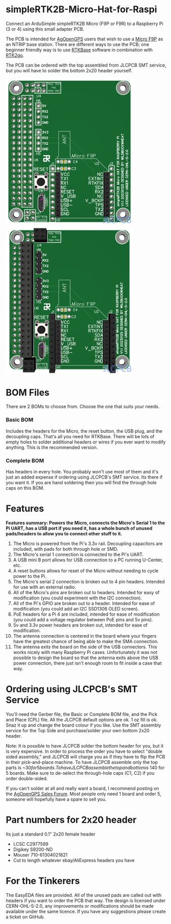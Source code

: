 # simpleRTK2B-Micro-Hat-for-Raspi

Connect an ArduSimple simpleRTK2B Micro (F9P or F9R) to a Raspberry Pi (3 or 4) using this small adapter PCB.

The PCB is intended for [AgOpenGPS](https://github.com/farmerbriantee/AgOpenGPS "github.com/farmerbriantee/AgOpenGPS") users that wish to use a [Micro F9P](https://www.ardusimple.com/product/simplertk2b-micro/ "Ardusimple") as an NTRIP base station. There are different ways to use the PCB; one beginner friendly way is to use [RTKBase](https://github.com/Stefal/rtkbase "github.com/Stefal/rtkbase") software in combination with [RTK2go](http://rtk2go.com/ "rtk2go.com").

The PCB can be ordered with the top assembled from JLCPCB SMT service, but you will have to solder the bottom 2x20 header yourself.

<img src="https://github.com/WildBuckwheat/simpleRTK2B-Micro-Hat-for-Raspi/blob/main/Images/Render%203D%20Basic%20BOM.png" width="400"> <img src="https://github.com/WildBuckwheat/simpleRTK2B-Micro-Hat-for-Raspi/blob/main/Images/Render%203D%20Complete%20BOM.png" width="400">



# BOM Files

There are 2 BOMs to choose from. Choose the one that suits your needs.

### Basic BOM
Includes the headers for the Micro, the reset button, the USB plug, and the decoupling caps. That's all you need for RTKBase. There will be lots of empty holes to solder additional headers or wires if you ever want to modify anything. This is the recommended version.

### Complete BOM
Has headers in every hole. You probably won't use most of them and it's just an added expense if ordering using JLCPCB's SMT service. Its there if you want it. If you are hand soldering then you will find the through hole caps on this BOM.



# Features
**Features summary: Powers the Micro, connects the Micro's Serial 1 to the Pi UART, has a USB port if you need it, has a whole bunch of unused pads/headers to allow you to connect other stuff to it.**
1. The Micro is powered from the Pi's 3.3v rail. Decoupling capacitors are included, with pads for both through hole or SMD.
2. The Micro's serial 1 connection is connected to the Pi's UART.
3. A USB mini B port allows for USB connection to a PC running U-Center, etc.
4. A reset buttons allows for reset of the Micro without needing to cycle power to the Pi.
5. The Micro's serial 2 connection is broken out to 4 pin headers. Intended for use with an external radio.
6. All of the Micro's pins are broken out to headers. Intended for easy of modification (you could experiment with the I2C connection).
7. All of the Pi's GPIO are broken out to a header. Intended for ease of modification (you could add an I2C SSD1306 OLED screen).
8. PoE headers for a Pi 4 are included, intended for ease of modification (you could add a voltage regulator between PoE pins and 5v pins).
9. 5v and 3.3v power headers are broken out, intended for ease of modification.
10. The antenna connection is centered in the board where your fingers have the greatest chance of being able to make the SMA connection.
11. The antenna exits the board on the side of the USB connectors. This works nicely with many Raspberry Pi cases. Unfortunately it was not possible to design the board so that the antenna exits above the USB power connection, there just isn't enough room to fit inside a case that way.



# Ordering using JLCPCB's SMT Service

You'll need the Gerber file, the Basic or Complete BOM file, and the Pick and Place (CPL) file. All the JLCPCB default options are ok. 1 oz fill is ok. Snaz it up and change the board colour if you like. Use the SMT assembly service for the Top Side and purchase/solder your own bottom 2x20 header.

Note: It is possible to have JLCPCB solder the bottom header for you, but it is very expensive. In order to process the order you have to select "double sided assembly," and JLCPCB will charge you as if they have to flip the PCB in their pick-and-place machine. To have JLCPCB assemble only the top parts is ~$30 for 5 boards. To have JLCPCB assemble the top and bottom is ~$140 for 5 boards. Make sure to de-select the through-hole caps (C1, C2) if you order double-sided.

If you can't solder at all and really want a board, I recommend posting on the [AgOpenGPS Sales Forum](https://discourse.agopengps.com/c/sales "discourse.agopengps.com/c/sales"). Most people only need 1 board and order 5, someone will hopefully have a spare to sell you.



# Part numbers for 2x20 header

Its just a standard 0.1" 2x20 female header
- LCSC C2977589
- Digikey S9200-ND
- Mouser 710-61304021821
- Cut to length whatever ebay/AliExpress headers you have



# For the Tinkerers
The EasyEDA files are provided. All of the unused pads are called out with headers if you want to order the PCB that way. The design is licensed under CERN-OHL-S-2.0, any improvements or modifications should be made available under the same licence. If you have any suggestions please create a ticket on GitHub.
